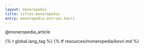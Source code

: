 ```yaml
---
layout: moneropedia
title: titles.moneropedia
entry: moneropedia.entries.kovri
---
```


@moneropedia_article

{% t global.lang_tag %}
{% tf resources/moneropedia/kovri.md %}
